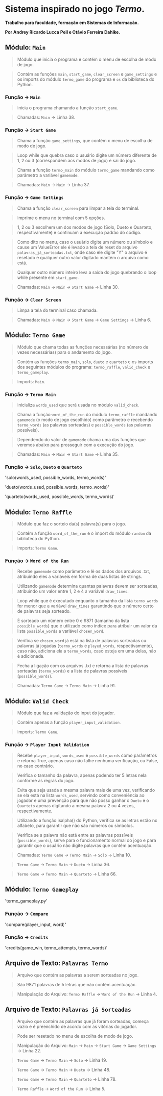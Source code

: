 # Sistema inspirado no jogo _Termo_. 

**Trabalho para faculdade, formação em Sistemas de Informação.**

**Por Andrey Ricardo Lucca Peil e Otávio Ferreira Dahlke.**

## Módulo: `Main`
> Módulo que inicia o programa e contém o menu de escolha de modo de jogo.

> Contém as funções `main`, `start_game`, `clear_screen` e `game_settings` e os imports do módulo `termo_game` do programa e `os` da biblioteca do Python.
### Função -> `Main`
> Inicia o programa chamando a função `start_game`.

> Chamadas: `Main` -> Linha 38. 
### Função -> `Start Game`
> Chama a função `game_settings`, que contém o menu de escolha de modo de jogo.

> Loop while que quebra caso o usuário digite um número diferente de 1, 2 ou 3 (correspondem aos modos de jogo) e sai do jogo.

> Chama a função `termo_main` do módulo `termo_game` mandando como parâmetro a variável `gamemode`.

>  Chamadas: `Main` -> `Main` -> Linha 37.
### Função -> `Game Settings`
> Chama a função `clear_screen` para limpar a tela do terminal.

> Imprime o menu no terminal com 5 opções.

> 1, 2 ou 3 escolhem um dos modos de jogo (Solo, Dueto e Quarteto, respectivamente) e continuam a execução padrão do código.

> Como dito no menu, caso o usuário digite um número ou símbolo e cause um ValueError ele é levado a tela de reset do arquivo `palavras_já_sorteadas.txt`, onde caso ele digite "Y" o arquivo é resetado e qualquer outro valor digitado mantém o arquivo como está.

> Qualquer outro número inteiro leva a saída do jogo quebrando o loop while presente em `start_game`.

> Chamadas: `Main` -> `Main` -> `Start Game` -> Linha 30.
### Função -> `Clear Screen`
> Limpa a tela do terminal caso chamada.

> Chamadas: `Main` -> `Main` -> `Start Game` -> `Game Settings` -> Linha 6.

## Módulo: `Termo Game`
> Módulo que chama todas as funções necessárias (no número de vezes necessárias) para o andamento do jogo.

> Contém as funções `termo_main`, `solo`, `dueto` e `quarteto` e os imports dos seguintes módulos do programa: `termo_raffle`, `valid_check` e `termo_gameplay`.

> Imports: `Main`.
### Função -> `Termo Main`
> Inicializa `words_used` que será usada no módulo `valid_check`.

> Chama a função `word_of_the_run` do módulo `termo_raffle` mandando `gamemode` (o modo de jogo escolhido) como parâmetro e recebendo `termo_words` (as palavras sorteadas) e `possible_words` (as palavras possíveis).

> Dependendo do valor de `gamemode` chama uma das funções que veremos abaixo para prosseguir com a execução do jogo.

> Chamadas: `Main` -> `Main` -> `Start Game` -> Linha 35.
### Função -> `Solo`, `Dueto` e `Quarteto`
'solo(words_used, possible_words, termo_words)' 

'dueto(words_used, possible_words, termo_words)' 

'quarteto(words_used, possible_words, termo_words)'

## Módulo: `Termo Raffle`
> Módulo que faz o sorteio da(s) palavra(s) para o jogo.

> Contém a função `word_of_the_run` e o import do módulo `random` da biblioteca do Python.

> Imports: `Termo Game`.
### Função -> `Word of the Run`
> Recebe `gamemode` como parâmetro e lê os dados dos arquivos .txt, atribuindo eles a variáveis em forma de duas listas de strings.

> Utilizando `gamemode` determina quantas palavras devem ser sorteadas, atribuindo um valor entre 1, 2 e 4 a variável `draw_times`.

> Loop while que é executado enquanto o tamanho da lista `termo_words` for menor que a variável `draw_times` garantindo que o número certo de palavras seja sorteado.

> É sorteado um número entre 0 e 9871 (tamanho da lista `possible_words`) que é utilizado como índice para atribuir um valor da lista `possible_words` a variável `chosen_word`.

> Verifica se `chosen_word` já está na lista de palavras sorteadas ou palavras já jogadas (`termo_words` e `played_words`, respectivamente), caso não, adiciona ela a `termo_words`, caso esteja em uma delas, não é adicionada.

 > Fecha a ligação com os arquivos .txt e retorna a lista de palavras sorteadas (`termo_words`) e a lista de palavras possíveis (`possible_words`).

> Chamadas: `Termo Game` -> `Termo Main` -> Linha 91.

## Módulo: `Valid Check`
> Módulo que faz a validação do input do jogador.

> Contém apenas a função `player_input_validation`.

> Imports: `Termo Game`. 
### Função -> `Player Input Validation`
> Recebe `player_input`, `words_used` e `possible_words` como parâmetros e retorna True, apenas caso não falhe nenhuma verificação, ou False, no caso contrário.

> Verifica o tamanho da palavra, apenas podendo ter 5 letras nela conforme as regras do jogo.

> Evita que seja usada a mesma palavra mais de uma vez, verificando se ela está na lista `words_used`, servindo como conveniência ao jogador e uma prevenção para que não posso ganhar o `Dueto` e o `Quarteto` apenas digitando a mesma palavra 2 ou 4 vezes, respectivamente.

> Utilizando a função isalpha() do Python, verifica se as letras estão no alfabeto, para garantir que não são números ou símbolos.

> Verifica se a palavra não está entre as palavras possíveis (`possible_words`), serve para o funcionamento normal do jogo e para garantir que o usuário não digite palavras que contêm acentuação.

> Chamadas: `Termo Game` -> `Termo Main` -> `Solo` -> Linha 10.

> `Termo Game` -> `Termo Main` -> `Dueto` -> Linha 36.

> `Termo Game` -> `Termo Main` -> `Quarteto` -> Linha 66.

## Módulo: `Termo Gameplay`
'termo_gameplay.py'
### Função -> `Compare`
'compare(player_input, word)'
### Função -> `Credits`
'credits(game_win, termo_attempts, termo_words)'

## Arquivo de Texto: `Palavras Termo`
> Arquivo que contém as palavras a serem sorteadas no jogo.

> São 9871 palavras de 5 letras que não contêm acentuação.

> Manipulação do Arquivo: `Termo Raffle` -> `Word of the Run` -> Linha 4.

## Arquivo de Texto: `Palavras já Sorteadas`
> Arquivo que contém as palavras que já foram sorteadas, começa vazio e é preenchido de acordo com as vitórias do jogador.

> Pode ser resetado no menu de escolha de modo de jogo.

> Manipulação do Arquivo: `Main` -> `Main` -> `Start Game` -> `Game Settings` -> Linha 22.

> `Termo Game` -> `Termo Main` -> `Solo` -> Linha 19.

> `Termo Game` -> `Termo Main` -> `Dueto` -> Linha 48.

> `Termo Game` -> `Termo Main` -> `Quarteto` -> Linha 78.

> `Termo Raffle` -> `Word of the Run` -> Linha 5.
